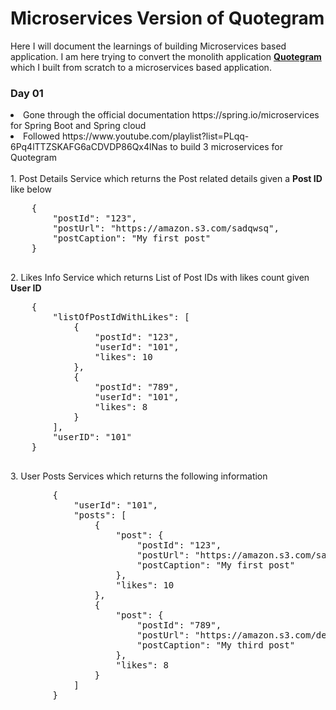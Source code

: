 # Microservices Version of Quotegram
Here I will document the learnings of building Microservices based application. I am here trying to convert the monolith application <b><a href="https://github.com/Sowmiya-yes/Quotegram"> Quotegram <a> </b> which I built from scratch to a microservices based application.

### Day 01
<li>Gone through the official documentation https://spring.io/microservices for Spring Boot and Spring cloud<li>
Followed https://www.youtube.com/playlist?list=PLqq-6Pq4lTTZSKAFG6aCDVDP86Qx4lNas to build 3 microservices for Quotegram<br>
    <br>
    1. Post Details Service which returns the Post related details given a <b>Post ID</b> like below 
    <pre>
    {
        "postId": "123",
        "postUrl": "https://amazon.s3.com/sadqwsq",
        "postCaption": "My first post"
    }
    </pre>
    2. Likes Info Service which returns List of Post IDs with likes count given <b>User ID</b>
    <pre>
    {
        "listOfPostIdWithLikes": [
            {
                "postId": "123",
                "userId": "101",
                "likes": 10
            },
            {
                "postId": "789",
                "userId": "101",
                "likes": 8
            }
        ],
        "userID": "101"
    }
    </pre>
    3. User Posts Services which returns the following information<br>
    <Pre>
        {
            "userId": "101",
            "posts": [
                {
                    "post": {
                        "postId": "123",
                        "postUrl": "https://amazon.s3.com/sadqwsq",
                        "postCaption": "My first post"
                    },
                    "likes": 10
                },
                {
                    "post": {
                        "postId": "789",
                        "postUrl": "https://amazon.s3.com/dedww",
                        "postCaption": "My third post"
                    },
                    "likes": 8
                }
            ]
        }
    </Pre>
    

 